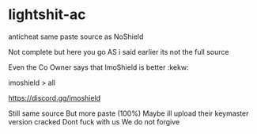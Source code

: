 # lightshit-ac

anticheat
same paste source as NoShield


Not complete but here you go
AS i said earlier its not the full source 

Even the Co Owner says that ImoShield is better :kekw:

imoshield > all


https://discord.gg/imoshield

Still same source
But more paste (100%)
Maybe ill upload their keymaster version cracked
Dont fuck with us 
We do not forgive
